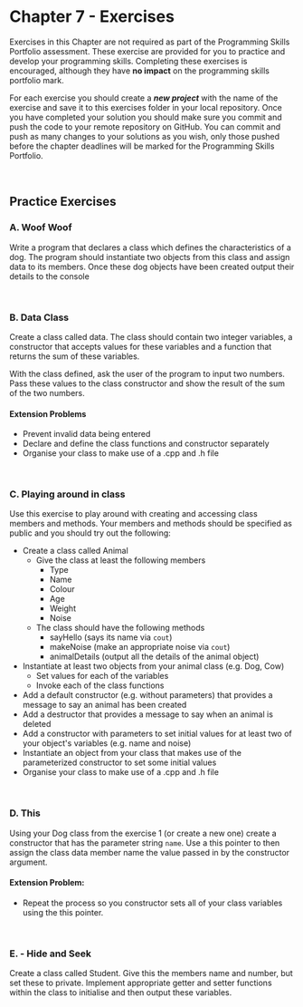 # Chapter 7 - Exercises

Exercises in this Chapter are not required as part of the Programming Skills Portfolio assessment. These exercise are provided for you to practice and develop your programming skills. Completing these exercises is encouraged, although they have **no impact** on the programming skills portfolio mark.

For each exercise you should create a _**new project**_ with the name of the exercise and save it to this exercises folder in your local repository. Once you have completed your solution you should make sure you commit and push the code to your remote repository on GitHub. You can commit and push as many changes to your solutions as you wish, only those pushed before the chapter deadlines will be marked for the Programming Skills Portfolio.

&nbsp;
&nbsp;

## Practice Exercises

### A. Woof Woof

Write a program that declares a class which defines the characteristics of a dog. The program should instantiate two objects from this class and assign data to its members. Once these dog objects have been created output their details to the console

&nbsp;
&nbsp;

### B. Data Class

Create a class called data. The class should contain two integer variables, a constructor that accepts values for these variables and a function that returns the sum of these variables.

With the class defined, ask the user of the program to input two numbers. Pass these values to the class constructor and show the result of the sum of the two numbers.

#### Extension Problems

* Prevent invalid data being entered
* Declare and define the class functions and constructor separately
* Organise your class to make use of a .cpp and .h file

&nbsp;
&nbsp;

### C. Playing around in class

Use this exercise to play around with creating and accessing class members and methods. Your members and methods should be specified as public and you should try out the following:

* Create a class called Animal
  * Give the class at least the following members
    * Type
    * Name
    * Colour
    * Age
    * Weight
    * Noise
  * The class should have the following methods
    * sayHello (says its name via ```cout```)
    * makeNoise (make an appropriate noise via ```cout```)
    * animalDetails (output all the details of the animal object)
* Instantiate at least two objects from your animal class (e.g. Dog, Cow)
  * Set values for each of the variables
  * Invoke each of the class functions
* Add a default constructor (e.g. without parameters) that provides a message to say an animal has been created
* Add a destructor that provides a message to say when an animal is deleted
* Add a constructor with parameters to set initial values for at least two of your object's variables (e.g. name and noise)
* Instantiate an object from your class that makes use of the parameterized constructor to set some initial values
* Organise your class to make use of a .cpp and .h file

&nbsp;
&nbsp;

### D. This

Using your Dog class from the exercise 1 (or create a new one) create a constructor that has the parameter string ```name```. Use a this pointer to then assign the class data member name the value passed in by the constructor argument.

#### Extension Problem:

* Repeat the process so you constructor sets all of your class variables using the this pointer.

&nbsp;
&nbsp;

### E. - Hide and Seek

Create a class called Student. Give this the members name and number, but set these to private. Implement appropriate getter and setter functions within the class to initialise and then output these variables.

